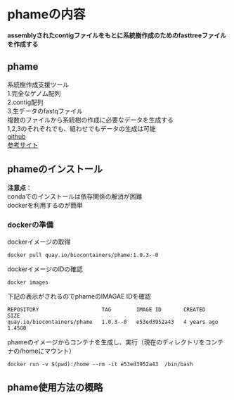 # phameの内容
**assemblyされたcontigファイルをもとに系統樹作成のためのfasttreeファイルを作成する**  

## phame
系統樹作成支援ツール  
1.完全なゲノム配列  
2.contig配列  
3.生データのfastqファイル  
複数のファイルから系統樹の作成に必要なデータを生成する  
1,2,3のそれぞれでも、組わせでもデータの生成は可能  
[github](https://github.com/LANL-Bioinformatics/PhaME)   
[参考サイト](https://phame.readthedocs.io/en/latest/)  

## phameのインストール
**注意点**：  
condaでのインストールは依存関係の解消が困難  
dockerを利用するのが簡単  

### dockerの準備  
dockerイメージの取得  
```
docker pull quay.io/biocontainers/phame:1.0.3--0
```  
dockerイメージのIDの確認
```
docker images
```
下記の表示がされるのでphameのIMAGAE IDを確認
```
REPOSITORY                    TAG        IMAGE ID       CREATED       SIZE
quay.io/biocontainers/phame   1.0.3--0   e53ed3952a43   4 years ago   1.45GB
```
phameのイメージからコンテナを生成し、実行（現在のディレクトリをコンテナの/homeにマウント）  
```
docker run -v $(pwd):/home --rm -it e53ed3952a43  /bin/bash
```

## phame使用方法の概略


